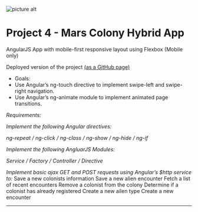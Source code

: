 ![picture alt](http://www.redacademy.com/drive/themes/redacademy/assets/svg/red-new.svg "RED Academy")

# Project 4 - Mars Colony Hybrid App

AngularJS App with mobile-first responsive layout using Flexbox (Mobile only)

Deployed version of the project [(as a GitHub page)](http://katrinagd.github.io/p4-mars-colony-hybrid-app/)

* Goals:
 * Use Angular’s ng-touch directive to implement swipe-left and swipe-right navigation.
 * Use Angular’s ng-animate module to implement animated page transitions.      

 _Requirements:_

_Implement the following Angular directives:_

_ng-repeat / ng-click / ng-class / ng-show / ng-hide / ng-if_

_Implement the following AngluarJS Modules:_

_Service / Factory / Controller / Directive_

_Implement basic ajax GET and POST requests using Angular’s $http service to:_
Save a new colonists information
Save a new alien encounter
Fetch a list of recent encounters
Remove a colonist from the colony
Determine if a colonist has already registered
Create a new ailen type
Create a new encounter

- - - -
